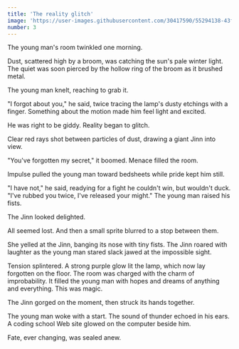 ```yaml
---
title: 'The reality glitch'
image: 'https://user-images.githubusercontent.com/30417590/55294138-43f3dd80-53cc-11e9-96c2-3c7f2977c24a.jpg'
number: 3
---
```


The young man's room twinkled one morning.

Dust, scattered high by a broom, was catching the sun's pale winter light. The quiet was soon pierced by the hollow ring of the broom as it brushed metal. 

The young man knelt, reaching to grab it.

"I forgot about you," he said, twice tracing the lamp's dusty etchings with a finger. Something about the motion made him feel light and excited.

He was right to be giddy. Reality began to glitch. 

Clear red rays shot between particles of dust, drawing a giant Jinn into view. 

"You've forgotten my secret," it boomed. Menace filled the room. 

Impulse pulled the young man toward bedsheets while pride kept him still. 

"I have not," he said, readying for a fight he couldn't win, but wouldn't duck. "I've rubbed you twice, I've released your might." The young man raised his fists.

The Jinn looked delighted. 

All seemed lost. And then a small sprite blurred to a stop between them. 

She yelled at the Jinn, banging its nose with tiny fists. The Jinn roared with laughter as the young man stared slack jawed at the impossible sight. 

Tension splintered. A strong purple glow lit the lamp, which now lay forgotten on the floor. The room was charged with the charm of improbability. It filled the young man with hopes and dreams of anything and everything. This was magic.

The Jinn gorged on the moment, then struck its hands together.

The young man woke with a start. The sound of thunder echoed in his ears. A coding school Web site glowed on the computer beside him.

Fate, ever changing, was sealed anew.
